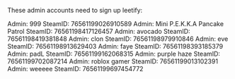 These admin accounts need to sign up leetify:

Admin: 999                           SteamID: 76561199026910589
Admin: Mini P.E.K.K.A Pancake Patrol SteamID: 76561198417126457
Admin: avocado                       SteamID: 76561198419381848
Admin: clon                          SteamID: 76561198979910846
Admin: eve                           SteamID: 76561198913629403
Admin: faye                          SteamID: 76561198393185379
Admin: padL                          SteamID: 76561199162068315
Admin: purple haze                   SteamID: 76561199702087214
Admin: roblox gamer                  SteamID: 76561199013102391
Admin: weeeee                        SteamID: 76561199697454772



















